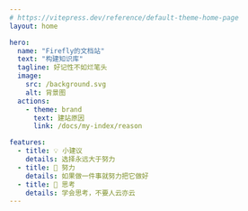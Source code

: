 ```yaml
---
# https://vitepress.dev/reference/default-theme-home-page
layout: home

hero:
  name: "Firefly的文档站"
  text: "构建知识库"
  tagline: 好记性不如烂笔头
  image:  
    src: /background.svg
    alt: 背景图
  actions:
    - theme: brand
      text: 建站原因
      link: /docs/my-index/reason

features:
  - title: 💡 小建议
    details: 选择永远大于努力
  - title: 🧗 努力
    details: 如果做一件事就努力把它做好
  - title: 🤔 思考 
    details: 学会思考，不要人云亦云
---
```



